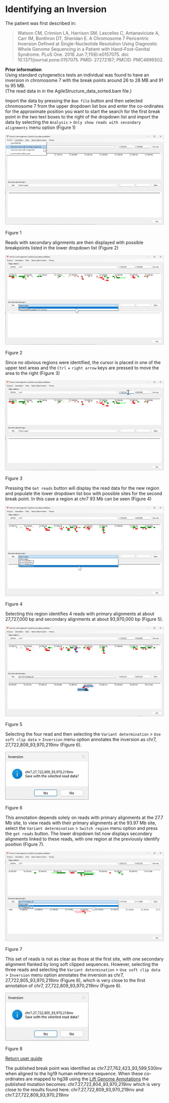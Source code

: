 # Identifying an Inversion

The patient was first described in:   
> Watson CM, Crinnion LA, Harrison SM, Lascelles C, Antanaviciute A, Carr IM, Bonthron DT, Sheridan E. A Chromosome 7 Pericentric Inversion Defined at Single-Nucleotide Resolution Using Diagnostic Whole Genome Sequencing in a Patient with Hand-Foot-Genital Syndrome. PLoS One. 2016 Jun 7;11(6):e0157075. doi: 10.1371/journal.pone.0157075. PMID: 27272187; PMCID: PMC4896502.


__Prior information__  
Using standard cytogenetics tests an individual was found to have an inversion in chromosome 7 with the break points around 26 to 28 MB and 91 to 95 MB.  
(The read data in in the AgileStructure_data_sorted.bam file.)    

Import the data by pressing the ```Bam file``` button and then selected chromosome 7 from the upper dropdown list box and enter the co-ordinates for the approximate position you want to start the search for the first break point in the  two text boxes to the right of the dropdown list and import the data by selecting the ```Analysis``` > ```Only show reads with secondary alignments``` menu option (Figure 1)

![Figure 1](images/examples/figure1inv.jpg)

Figure 1

Reads with secondary alignments are then displayed with possible breakpoints listed in the lower dropdown list (Figure 2)

![Figure 2](images/examples/figure2inv.jpg)

Figure 2

Since no obvious regions were identified, the cursor is placed in one of the upper text areas and the ```Ctrl``` + ```right arrow``` keys are pressed to move the area to the right (Figure 3)

![Figure 3](images/examples/figure3inv.jpg)

Figure 3

Pressing the ```Get reads``` button will display the read data for the new region and populate the lower dropdown list box with possible sites for the second break point. In this case a region at chr7 93 Mb can be seen (Figure 4) 

![Figure 4](images/examples/figure4inv.jpg)

Figure 4

Selecting this region identifies 4 reads with primary alignments at about 27,727,000 bp and secondary alignments at about 93,970,000 bp (Figure 5).

![Figure 5](images/examples/figure5inv.jpg)

Figure 5

Selecting the four read and then selecting the  ```Variant determination``` > ```Use soft clip data``` > ```Inversion``` menu option annotates the inversion as chr7, 27,722,809_93,970,219inv (Figure 6).

![Figure 6](images/examples/figure6inv.jpg)

Figure 6

This annotation depends solely on reads with primary alignments at the 27.7 Mb site, to view reads with their primary alignments at the 93.97 Mb site, select the ```Variant determination``` > ```Switch region``` menu option and press the ```get reads``` button. The lower dropdown list now displays secondary alignments linked to these reads, with one region at the previously identify position (Figure 7).  

![Figure 7](images/examples/figure7inv.jpg)

Figure 7

This set of reads is not as clear as those at the first site, with one secondary alignment flanked by long soft clipped sequences. However, selecting the three reads and selecting the ```Variant determination``` > ```Use soft clip data``` > ```Inversion``` menu option annotates the inversion as chr7, 27,722,805_93,970,219inv (Figure 8), which is very close to the first annotation of chr7, 27,722,809_93,970,219inv (Figure 6).

![Figure 8](images/examples/figure8inv.jpg)

Figure 8

[Return user guide](README.md#inversion)

The published break point was identified as chr7.27,762,423_93,599,530inv when aligned to the hg19 human reference sequence. When these co-ordinates are mapped to hg38 using the [Lift Genome Annotations](https://genome.ucsc.edu/cgi-bin/hgLiftOver) the published mutation becomes: chr7.27,722,804_93,970,219inv which is very close to the results found here:  chr7.27,722,809_93,970,219inv and chr7.27,722,809_93,970,219inv
